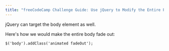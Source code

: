 ```yaml
---
title: "freeCodeCamp Challenge Guide: Use jQuery to Modify the Entire Page"
---
```


jQuery can target the body element as well.

Here's how we would make the entire body fade out:

    $('body').addClass('animated fadeOut');

